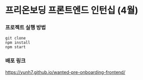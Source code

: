 # 프리온보딩 프론트엔드 인턴십 (4월)

### 프로젝트 실행 방법

```
git clone
npm install
npm start
```

### 배포 링크

https://yunh7.github.io/wanted-pre-onboarding-frontend/
